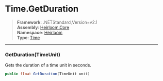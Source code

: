 # Time.GetDuration

> **Framework**: .NETStandard,Version=v2.1  
> **Assembly**: [Heirloom.Core][0]  
> **Namespace**: [Heirloom][0]  
> **Type**: [Time][1]  

--------------------------------------------------------------------------------

### GetDuration(TimeUnit)

Gets the duration of a time unit in seconds.

```cs
public float GetDuration(TimeUnit unit)
```

[0]: ..\Heirloom.Core.md
[1]: Heirloom.Time.md

